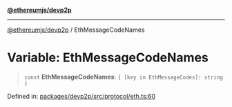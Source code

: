 [**@ethereumjs/devp2p**](../README.md)

***

[@ethereumjs/devp2p](../README.md) / EthMessageCodeNames

# Variable: EthMessageCodeNames

> `const` **EthMessageCodeNames**: `{ [key in EthMessageCodes]: string }`

Defined in: [packages/devp2p/src/protocol/eth.ts:60](https://github.com/ethereumjs/ethereumjs-monorepo/blob/master/packages/devp2p/src/protocol/eth.ts#L60)
